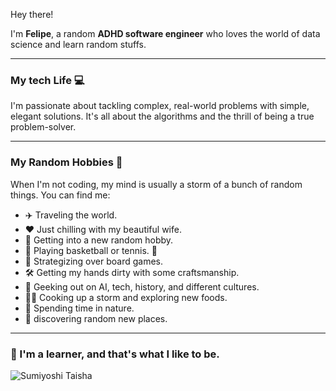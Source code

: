Hey there!

I'm **Felipe**, a random **ADHD software engineer** who loves the world of data science and learn random stuffs.

---

### **My tech Life 💻**

I'm passionate about tackling complex, real-world problems with simple, elegant solutions. It's all about the algorithms and the thrill of being a true problem-solver.

---

### **My Random Hobbies 🎲**

When I'm not coding, my mind is usually a storm of a bunch of random things. You can find me:

-   ✈️ Traveling the world.
-   ❤️ Just chilling with my beautiful wife.
-   🤔 Getting into a new random hobby.
-   🏀 Playing basketball or tennis. 🎾
-   🎲 Strategizing over board games.
-   🛠️ Getting my hands dirty with some craftsmanship.
-   🤖 Geeking out on AI, tech, history, and different cultures.
-   👨‍🍳 Cooking up a storm and exploring new foods.
-   🌳 Spending time in nature.
-   🔎 discovering random new places.


---

### 🌱 I'm a learner, and that's what I like to be.

![Sumiyoshi Taisha](https://github.com/user-attachments/assets/89005486-16af-4a7e-bd07-d4dee1ea6370)

